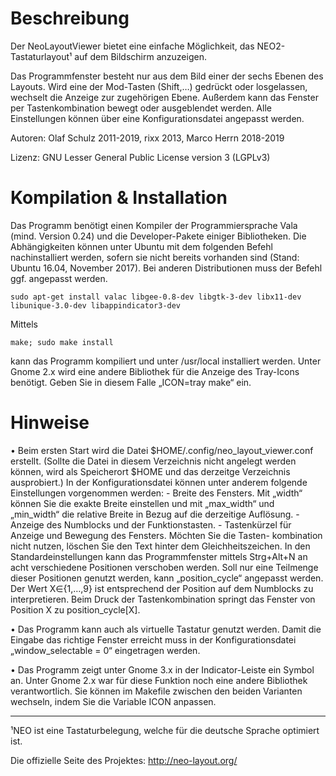 Beschreibung
========================================================================

Der NeoLayoutViewer bietet eine einfache Möglichkeit, das NEO2-
Tastaturlayout¹ auf dem Bildschirm anzuzeigen. 

Das Programmfenster besteht nur aus dem Bild einer der sechs Ebenen des Layouts.
Wird eine der Mod-Tasten (Shift,…) gedrückt oder losgelassen, wechselt die Anzeige zur zugehörigen
Ebene. Außerdem kann das Fenster per Tastenkombination bewegt oder ausgeblendet werden. 
Alle Einstellungen können über eine Konfigurationsdatei angepasst werden.

Autoren: Olaf Schulz 2011-2019, rixx 2013, Marco Herrn 2018-2019

Lizenz: GNU Lesser General Public License version 3 (LGPLv3)



Kompilation & Installation
========================================================================

Das Programm benötigt einen Kompiler der Programmiersprache Vala (mind. Version 0.24)
und die Developer-Pakete einiger Bibliotheken. Die Abhängigkeiten können unter Ubuntu
mit dem folgenden Befehl nachinstalliert werden, sofern sie nicht bereits vorhanden sind
(Stand: Ubuntu 16.04, November 2017). Bei anderen Distributionen muss der Befehl ggf. angepasst werden.

    sudo apt-get install valac libgee-0.8-dev libgtk-3-dev libx11-dev libunique-3.0-dev libappindicator3-dev

Mittels

    make; sudo make install

kann das Programm kompiliert und unter /usr/local installiert werden.
Unter Gnome 2.x wird eine andere Bibliothek für die Anzeige des Tray-Icons benötigt.
Geben Sie in diesem Falle „ICON=tray make“ ein.


Hinweise
========================================================================
• Beim ersten Start wird die Datei $HOME/.config/neo_layout_viewer.conf
	erstellt. (Sollte die Datei in diesem Verzeichnis nicht angelegt werden können,
	wird als Speicherort $HOME und das derzeitge Verzeichnis ausprobiert.)
	In der Konfigurationsdatei können unter anderem folgende Einstellungen vorgenommen
	werden:
	- Breite des Fensters. Mit „width“ können Sie die exakte Breite einstellen und mit
		„max_width“ und „min_width“ die relative Breite in Bezug auf die derzeitige Auflösung.
	- Anzeige des Numblocks und der Funktionstasten.
	- Tastenkürzel für Anzeige und Bewegung des Fensters. Möchten Sie die Tasten-
		kombination nicht nutzen, löschen Sie den Text hinter dem Gleichheitszeichen.
		In den Standardeinstellungen kann das Programmfenster mittels Strg+Alt+N an
		acht verschiedene Positionen verschoben werden. Soll nur eine Teilmenge dieser
		Positionen genutzt werden, kann „position_cycle“ angepasst werden.
		Der Wert X∈{1,…,9} ist entsprechend der Position auf dem Numblocks zu interpretieren.
		Beim Druck der Tastenkombination springt das Fenster von Position X zu position_cycle[X].

• Das Programm kann auch als virtuelle Tastatur genutzt werden. Damit die Eingabe das
  richtige Fenster erreicht muss in der Konfigurationsdatei „window_selectable = 0“
  eingetragen werden.

• Das Programm zeigt unter Gnome 3.x in der Indicator-Leiste ein Symbol an. Unter Gnome 2.x
	war für diese Funktion noch eine andere Bibliothek verantwortlich. Sie können im
	Makefile zwischen den beiden Varianten wechseln, indem Sie die Variable ICON anpassen.



______________________________________________________________________
¹NEO ist eine Tastaturbelegung, welche für die deutsche Sprache optimiert ist.

 Die offizielle Seite des Projektes: http://neo-layout.org/
